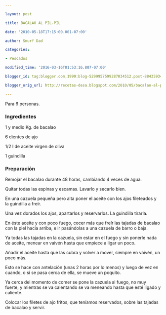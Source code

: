 ```yaml
---

layout: post

title: BACALAO AL PIL-PIL

date: '2010-05-18T17:15:00.001-07:00'

author: Smurf Dad

categories:

- Pescados

modified_time: '2016-03-16T01:53:16.807-07:00'

blogger_id: tag:blogger.com,1999:blog-5299957599287034512.post-8843593450405614066

blogger_orig_url: http://recetas-desa.blogspot.com/2010/05/bacalao-al-pil-pil.html

---
```


Para 6 personas.

<h3>Ingredientes</h3>

1 y medio Kg. de bacalao

6 dientes de ajo

1/2 l de aceite virgen de oliva

1 guindilla

<h3>Preparación</h3>

Remojar el bacalao durante 48 horas, cambiando 4 veces de agua.

Quitar todas las espinas y escamas. Lavarlo y secarlo bien.

En una cazuela pequeña pero alta poner el aceite con los ajos fileteados y la guindilla a freír.

Una vez dorados los ajos, apartarlos y reservarlos. La guindilla tirarla.

En éste aceite y con poco fuego, cocer más que freír las tajadas de bacalao con la piel hacia arriba, e ir pasándolas a una cazuela de barro o baja.

Ya todas las tajadas en la cazuela, sin estar en el fuego y sin ponerle nada de aceite, menear en vaivén hasta que empiece a ligar un poco.

Añadir el aceite hasta que las cubra y volver a mover, siempre en vaivén, un poco más.

Esto se hace con antelación (unas 2 horas por lo menos) y luego de vez en cuando, o si se pasa cerca de ella, se mueve un poquito.

Ya cerca del momento de comer se pone la cazuela al fuego, no muy fuerte, y mientras se va calentando se va meneando hasta que esté ligado y caliente.

Colocar los filetes de ajo fritos, que teníamos reservados, sobre las tajadas de bacalao y servir.

